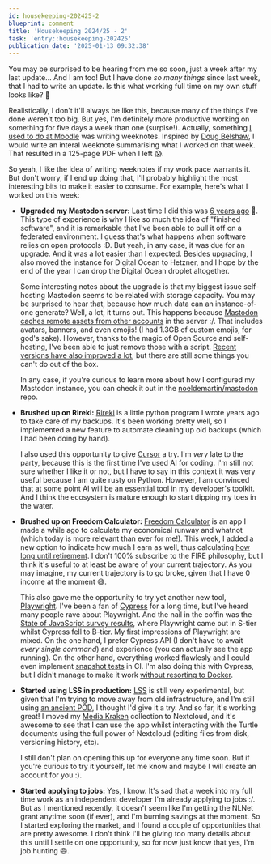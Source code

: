 ```yaml
---
id: housekeeping-202425-2
blueprint: comment
title: 'Housekeeping 2024/25 - 2'
task: 'entry::housekeeping-202425'
publication_date: '2025-01-13 09:32:38'
---
```


You may be surprised to be hearing from me so soon, just a week after my last update... And I am too! But I have done _so many things_ since last week, that I had to write an update. Is this what working full time on my own stuff looks like? 🤩

Realistically, I don't it'll always be like this, because many of the things I've done weren't too big. But yes, I'm definitely more productive working on something for five days a week than one (surpise!). Actually, something [I used to do at Moodle](https://noeldemartin.com/blog/the-end-of-the-chapter#farewell-moodle-hq) was writing weeknotes. Inspired by [Doug Belshaw](https://dougbelshaw.com/blog/2025/01/12/weeknote-02-2025/), I would write an interal weeknote summarising what I worked on that week. That resulted in a 125-page PDF when I left 😱.

So yeah, I like the idea of writing weeknotes if my work pace warrants it. But don't worry, if I end up doing that, I'll probably highlight the most interesting bits to make it easier to consume. For example, here's what I worked on this week:

- **Upgraded my Mastodon server:** Last time I did this was [6 years ago](https://noeldemartin.social/@noeldemartin/100787777601675592) 🙈. This type of experience is why I like so much the idea of "finished software", and it is remarkable that I've been able to pull it off on a federated environment. I guess that's what happens when software relies on open protocols :D. But yeah, in any case, it was due for an upgrade. And it was a lot easier than I expected. Besides upgrading, I also moved the instance for Digital Ocean to Hetzner, and I hope by the end of the year I can drop the Digital Ocean droplet altogether.

    Some interesting notes about the upgrade is that my biggest issue self-hosting Mastodon seems to be related with storage capacity. You may be surprised to hear that, because how much data can an instance-of-one generate? Well, a lot, it turns out. This happens because [Mastodon caches remote assets from other accounts](https://github.com/mastodon/mastodon/issues/15195) in the server :/. That includes avatars, banners, and even emojis! (I had 1.3GB of custom emojis, for god's sake). However, thanks to the magic of Open Source and self-hosting, I've been able to just remove those with a script. [Recent versions have also improved a lot](https://ricard.dev/improving-mastodons-disk-usage/), but there are still some things you can't do out of the box.

    In any case, if you're curious to learn more about how I configured my Mastodon instance, you can check it out in the [noeldemartin/mastodon](https://github.com/noeldemartin/mastodon) repo.

- **Brushed up on Rireki:** [Rireki](https://github.com/noelDeMartin/rireki) is a little python program I wrote years ago to take care of my backups. It's been working pretty well, so I implemented a new feature to automate cleaning up old backups (which I had been doing by hand).

    I also used this opportunity to give [Cursor](https://www.cursor.com/) a try. I'm _very_ late to the party, because this is the first time I've used AI for coding. I'm still not sure whether I like it or not, but I have to say in this context it was very useful because I am quite rusty on Python. However, I am convinced that at some point AI will be an essential tool in my developer's toolkit. And I think the ecosystem is mature enough to start dipping my toes in the water.

- **Brushed up on Freedom Calculator:** [Freedom Calculator](https://freedom-calculator.noeldemartin.com/) is an app I made a while ago to calculate my economical runway and whatnot (which today is more relevant than ever for me!). This week, I added a new option to indicate how much I earn as well, thus calculating [how long until retirement](https://en.wikipedia.org/wiki/FIRE_movement). I don't 100% subscribe to the FIRE philosophy, but I think it's useful to at least be aware of your current trajectory. As you may imagine, my current trajectory is to go broke, given that I have 0 income at the moment 😅.

    This also gave me the opportunity to try yet another new tool, [Playwright](https://playwright.dev/). I've been a fan of [Cypress](https://www.cypress.io/) for a long time, but I've heard many people rave about Playwright. And the nail in the coffin was the [State of JavaScript survey results](https://2024.stateofjs.com/en-US/libraries/#tier_list), where Playwright came out in S-tier whilst Cypress fell to B-tier. My first impressions of Playwright are mixed. On the one hand, I prefer Cypress API (I don't have to await _every single command_) and experience (you can actually see the app running). On the other hand, everything worked flawlesly and I could even implement [snapshot tests](https://playwright.dev/docs/test-snapshots) in CI. I'm also doing this with Cypress, but I didn't manage to make it work [without resorting to Docker](https://github.com/NoelDeMartin/solid-focus/blob/6a7844a73bb47b8684790ebf4663cddc0eefd520/package.json#L13).

- **Started using LSS in production:** [LSS](https://github.com/noelDeMartin/lss) is still very experimental, but given that I'm trying to move away from old infrastructure, and I'm still using [an ancient POD](https://noeldemartin.com/tasks/configuring-a-self-hosted-solid-pod-server), I thought I'd give it a try. And so far, it's working great! I moved my [Media Kraken](https://noeldemartin.github.io/media-kraken/) collection to Nextcloud, and it's awesome to see that I can use the app whilst interacting with the Turtle documents using the full power of Nextcloud (editing files from disk, versioning history, etc).

    I still don't plan on opening this up for everyone any time soon. But if you're curious to try it yourself, let me know and maybe I will create an account for you :).

- **Started applying to jobs:** Yes, I know. It's sad that a week into my full time work as an independent developer I'm already applying to jobs :/. But as I mentioned recently, it doesn't seem like I'm getting the NLNet grant anytime soon (if ever), and I'm burning savings at the moment. So I started exploring the market, and I found a couple of opportunities that are pretty awesome. I don't think I'll be giving too many details about this until I settle on one opportunity, so for now just know that yes, I'm job hunting 😅.
